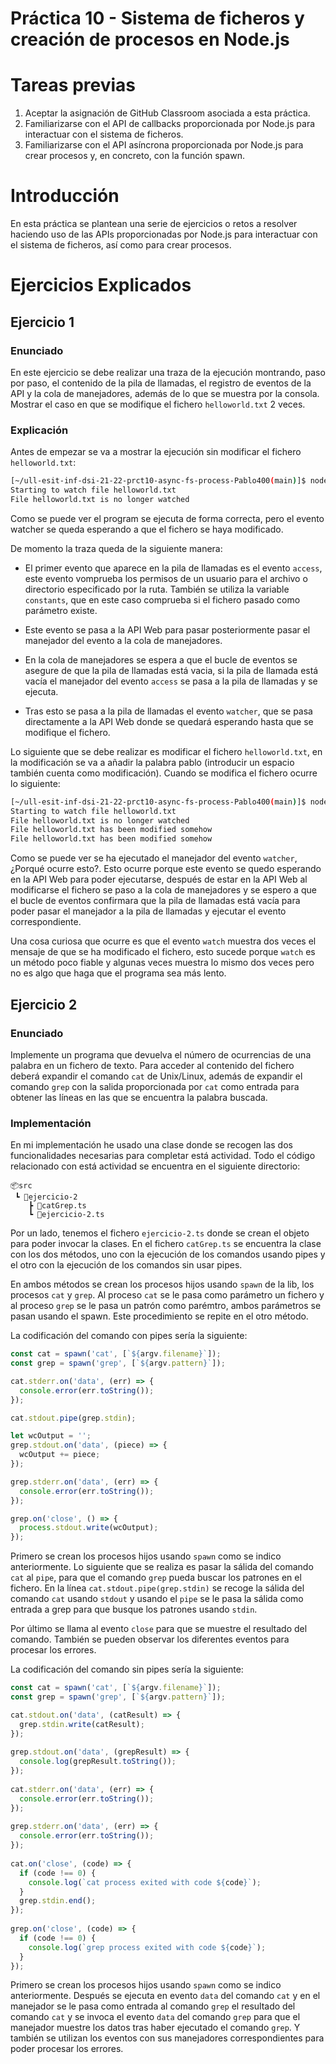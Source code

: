 # Práctica 10 - Sistema de ficheros y creación de procesos en Node.js

# Tareas previas

1. Aceptar la asignación de GitHub Classroom asociada a esta práctica.
2. Familiarizarse con el API de callbacks proporcionada por Node.js para interactuar con el sistema de ficheros.
3. Familiarizarse con el API asíncrona proporcionada por Node.js para crear procesos y, en concreto, con la función spawn.

# Introducción

En esta práctica se plantean una serie de ejercicios o retos a resolver haciendo uso de las APIs proporcionadas por Node.js para interactuar con el sistema de ficheros, así como para crear procesos.

# Ejercicios Explicados

## Ejercicio 1

### Enunciado

En este ejercicio se debe realizar una traza de la ejecución montrando, paso por paso, el contenido de la pila de llamadas, el registro de eventos de la API y la cola de manejadores, además de lo que se muestra por la consola. Mostrar el caso en que se modifique el fichero ```helloworld.txt``` 2 veces.

### Explicación

Antes de empezar se va a mostrar la ejecución sin modificar el fichero ```helloworld.txt```:

```bash
[~/ull-esit-inf-dsi-21-22-prct10-async-fs-process-Pablo400(main)]$ node dist/prueba.js helloworld.txt
Starting to watch file helloworld.txt
File helloworld.txt is no longer watched

```

Como se puede ver el program se ejecuta de forma correcta, pero el evento watcher se queda esperando a que el fichero se haya modificado. 

De momento la traza queda de la siguiente manera: 

  - El primer evento que aparece en la pila de llamadas es el evento ```access```, este evento vomprueba los permisos de un usuario para el archivo o directorio especificado por la ruta. También se utiliza la variable ```constants```, que en este caso comprueba si el fichero pasado como parámetro existe.

  - Este evento se pasa a la API Web para pasar posteriormente pasar el manejador del evento a la cola de manejadores.

  - En la cola de manejadores se espera a que el bucle de eventos se asegure de que la pila de llamadas está vacia, si la pila de llamada está vacía el manejador del evento ```access``` se pasa a la pila de llamadas y se ejecuta.

  - Tras esto se pasa a la pila de llamadas el evento ```watcher```, que se pasa directamente a la API Web donde se quedará esperando hasta que se modifique el fichero.

Lo siguiente que se debe realizar es modificar el fichero ```helloworld.txt```, en la modificación se va a añadir la palabra pablo (introducir un espacio también cuenta como modificación). Cuando se modifica el fichero ocurre lo siguiente:

```bash
[~/ull-esit-inf-dsi-21-22-prct10-async-fs-process-Pablo400(main)]$ node dist/prueba.js helloworld.txt
Starting to watch file helloworld.txt
File helloworld.txt is no longer watched
File helloworld.txt has been modified somehow
File helloworld.txt has been modified somehow

```

Como se puede ver se ha ejecutado el manejador del evento ```watcher```, ¿Porqué ocurre esto?. Esto ocurre porque este evento se quedo esperando en la API Web para poder ejecutarse, después de estar en la API Web al modificarse el fichero se paso a la cola de manejadores y se espero a que el bucle de eventos confirmara que la pila de llamadas está vacía para poder pasar el manejador a la pila de llamadas y ejecutar el evento correspondiente. 

Una cosa curiosa que ocurre es que el evento ```watch``` muestra dos veces el mensaje de que se ha modificado el fichero, esto sucede porque ```watch``` es un método poco fiable y algunas veces muestra lo mismo dos veces pero no es algo que haga que el programa sea más lento.

## Ejercicio 2

### Enunciado

Implemente un programa que devuelva el número de ocurrencias de una palabra en un fichero de texto. Para acceder al contenido del fichero deberá expandir el comando ```cat``` de Unix/Linux, además de expandir el comando ```grep``` con la salida proporcionada por ```cat``` como entrada para obtener las líneas en las que se encuentra la palabra buscada.

### Implementación

En mi implementación he usado una clase donde se recogen las dos funcionalidades necesarias para completar está actividad. Todo el código relacionado con está actividad se encuentra en el siguiente directorio:

```
📦src
 ┗ 📂ejercicio-2
    ┣ 📜catGrep.ts
    ┗ 📜ejercicio-2.ts
```

Por un lado, tenemos el fichero ```ejercicio-2.ts``` donde se crean el objeto para poder invocar la clases. En el fichero ```catGrep.ts``` se encuentra la clase con los dos métodos, uno con la ejecución de los comandos usando pipes y el otro con la ejecución de los comandos sin usar pipes. 

En ambos métodos se crean los procesos hijos usando ```spawn``` de la lib, los procesos ```cat``` y ```grep```. Al proceso  ```cat``` se le pasa como parámetro un fichero y al proceso ```grep``` se le pasa un patrón como parémtro, ambos parámetros se pasan usando el spawn. Este procedimiento se repite en el otro método. 

La codificación del comando con pipes sería la siguiente:

```typescript
const cat = spawn('cat', [`${argv.filename}`]);
const grep = spawn('grep', [`${argv.pattern}`]);

cat.stderr.on('data', (err) => {
  console.error(err.toString());
});

cat.stdout.pipe(grep.stdin);

let wcOutput = '';
grep.stdout.on('data', (piece) => {
  wcOutput += piece;
});

grep.stderr.on('data', (err) => {
  console.error(err.toString());
});

grep.on('close', () => {
  process.stdout.write(wcOutput);
});
```
Primero se crean los procesos hijos usando ```spawn``` como se indico anteriormente. Lo siguiente que se realiza es pasar la sálida del comando ```cat``` al ```pipe```, para que el comando ```grep``` pueda buscar los patrones en el fichero. En la línea ```cat.stdout.pipe(grep.stdin)``` se recoge la sálida del comando ```cat``` usando ```stdout``` y usando el ```pipe``` se le pasa la sálida como entrada a grep para que busque los patrones usando ```stdin```. 

Por último se llama al evento ```close``` para que se muestre el resultado del comando. También se pueden observar los diferentes eventos para procesar los errores.

La codificación del comando sin pipes sería la siguiente:

```typescript
const cat = spawn('cat', [`${argv.filename}`]);
const grep = spawn('grep', [`${argv.pattern}`]);

cat.stdout.on('data', (catResult) => {
  grep.stdin.write(catResult);
});
    
grep.stdout.on('data', (grepResult) => {
  console.log(grepResult.toString());
});
    
cat.stderr.on('data', (err) => {
  console.error(err.toString());
});
    
grep.stderr.on('data', (err) => {
  console.error(err.toString());
});
    
cat.on('close', (code) => {
  if (code !== 0) {
    console.log(`cat process exited with code ${code}`);
  }
  grep.stdin.end();
});
    
grep.on('close', (code) => {
  if (code !== 0) {
    console.log(`grep process exited with code ${code}`);
  }
});
```

Primero se crean los procesos hijos usando ```spawn``` como se indico anteriormente. Después se ejecuta en evento ```data``` del comando ```cat``` y en el manejador se le pasa como entrada al comando ```grep``` el resultado del comando ```cat``` y se invoca el evento ```data``` del comando ```grep``` para que el manejador muestre los datos tras haber ejecutado el comando ```grep```. Y también se utilizan los eventos con sus manejadores correspondientes para poder procesar los errores. 



